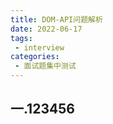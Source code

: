 ```yaml
---
title: DOM-API问题解析
date: 2022-06-17
tags:
 - interview
categories:
 - 面试题集中测试
---
```


## 一.123456